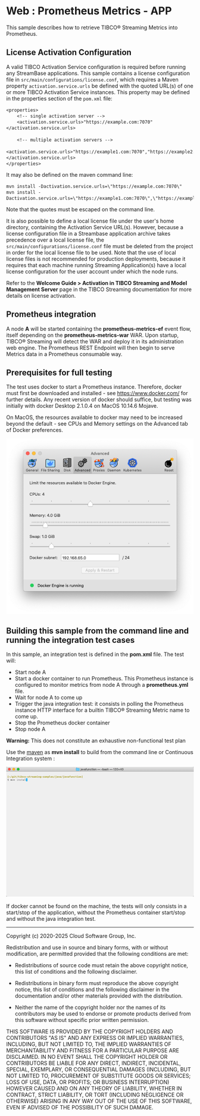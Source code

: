 # Web : Prometheus Metrics - APP

This sample describes how to retrieve TIBCO&reg; Streaming Metrics into Prometheus.

## License Activation Configuration

A valid TIBCO Activation Service configuration is required before running any StreamBase applications.
This sample contains a license configuration file in `src/main/configurations/license.conf`, which requires
a Maven property `activation.service.urls` be defined with the quoted URL(s) of one or more TIBCO Activation
Service instances. This property may be defined in the properties section of the `pom.xml` file:

    <properties>
        <!-- single activation server -->
        <activation.service.urls>"https://example.com:7070"</activation.service.urls>

        <!-- multiple activation servers -->
        <activation.service.urls>"https://example1.com:7070","https://example2.com:7070"</activation.service.urls>
    </properties>

It may also be defined on the maven command line:

    mvn install -Dactivation.service.urls=\"https://example.com:7070\"
    mvn install -Dactivation.service.urls=\"https://example1.com:7070\",\"https://example2.com:7070\"

Note that the quotes must be escaped on the command line.

It is also possible to define a local license file under the user's home directory, containing the Activation
Service URL(s). However, because a license configuration file in a Streambase application archive takes
precedence over a local license file, the `src/main/configurations/license.conf` file must be deleted from
the project in order for the local license file to be used. Note that the use of local license files is
not recommended for production deployments, because it requires that each machine running Streaming
Application(s) have a local license configuration for the user account under which the node runs.

Refer to the **Welcome Guide > Activation in TIBCO Streaming and Model Management Server** page in the
TIBCO Streaming documentation for more details on license activation.

## Prometheus integration

A node **A** will be started containing the **prometheus-metrics-ef** event flow, itself depending
on the **prometheus-metrics-war** WAR. Upon startup, TIBCO&reg; Streaming will detect the WAR and
deploy it in its administration web engine. The Prometheus REST Endpoint will then begin to serve
Metrics data in a Prometheus consumable way.


## Prerequisites for full testing

The test uses docker to start a Prometheus instance. Therefore, docker must first be downloaded 
and installed - see https://www.docker.com/ for further details. Any recent version of docker 
should suffice, but testing was initially with docker Desktop 2.1.0.4 on MacOS 10.14.6 Mojave.

On MacOS, the resources available to docker may need to be increased beyond the default - see
CPUs and Memory settings on the Advanced tab of Docker preferences.

![resources](images/resources.png)


## Building this sample from the command line and running the integration test cases

In this sample, an integration test is defined in the **pom.xml** file. The test will:

* Start node A
* Start a docker container to run Prometheus. This Prometheus instance is configured to monitor
  metrics from node A through a **prometheus.yml** file.
* Wait for node A to come up
* Trigger the java integration test: it consists in polling the Prometheus instance HTTP
  interface for a builtin TIBCO&reg; Streaming Metric name to come up.
* Stop the Prometheus docker container
* Stop node A


**Warning:** This does not constitute an exhaustive non-functional test plan

Use the [maven](https://maven.apache.org) as **mvn install** to build from the command line or Continuous Integration system :

![maven](images/maven.gif)

If docker cannot be found on the machine, the tests will only consists in a start/stop of the 
application, without the Prometheus container start/stop and without the java integration test. 

---
Copyright (c) 2020-2025 Cloud Software Group, Inc.

Redistribution and use in source and binary forms, with or without
modification, are permitted provided that the following conditions are met:

* Redistributions of source code must retain the above copyright notice, this
  list of conditions and the following disclaimer.

* Redistributions in binary form must reproduce the above copyright notice,
  this list of conditions and the following disclaimer in the documentation
  and/or other materials provided with the distribution.

* Neither the name of the copyright holder nor the names of its
  contributors may be used to endorse or promote products derived from
  this software without specific prior written permission.

THIS SOFTWARE IS PROVIDED BY THE COPYRIGHT HOLDERS AND CONTRIBUTORS "AS IS"
AND ANY EXPRESS OR IMPLIED WARRANTIES, INCLUDING, BUT NOT LIMITED TO, THE
IMPLIED WARRANTIES OF MERCHANTABILITY AND FITNESS FOR A PARTICULAR PURPOSE ARE
DISCLAIMED. IN NO EVENT SHALL THE COPYRIGHT HOLDER OR CONTRIBUTORS BE LIABLE
FOR ANY DIRECT, INDIRECT, INCIDENTAL, SPECIAL, EXEMPLARY, OR CONSEQUENTIAL
DAMAGES (INCLUDING, BUT NOT LIMITED TO, PROCUREMENT OF SUBSTITUTE GOODS OR
SERVICES; LOSS OF USE, DATA, OR PROFITS; OR BUSINESS INTERRUPTION) HOWEVER
CAUSED AND ON ANY THEORY OF LIABILITY, WHETHER IN CONTRACT, STRICT LIABILITY,
OR TORT (INCLUDING NEGLIGENCE OR OTHERWISE) ARISING IN ANY WAY OUT OF THE USE
OF THIS SOFTWARE, EVEN IF ADVISED OF THE POSSIBILITY OF SUCH DAMAGE.
